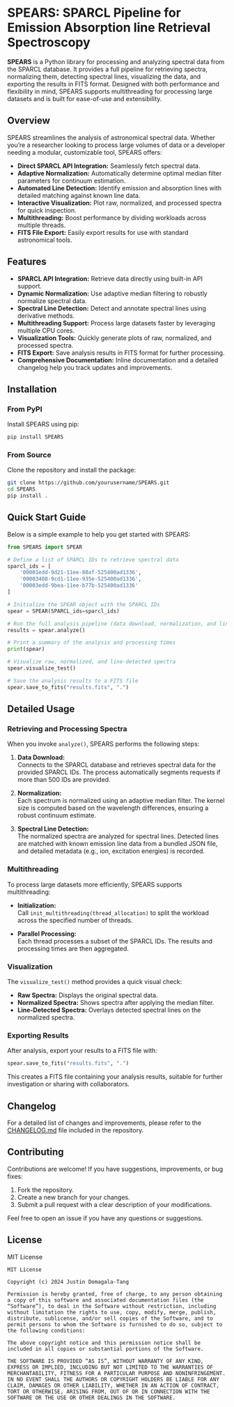 # SPEARS: SPARCL Pipeline for Emission Absorption line Retrieval Spectroscopy

**SPEARS** is a Python library for processing and analyzing spectral data from the SPARCL database. It provides a full pipeline for retrieving spectra, normalizing them, detecting spectral lines, visualizing the data, and exporting the results in FITS format. Designed with both performance and flexibility in mind, SPEARS supports multithreading for processing large datasets and is built for ease-of-use and extensibility.

## Overview

SPEARS streamlines the analysis of astronomical spectral data. Whether you’re a researcher looking to process large volumes of data or a developer needing a modular, customizable tool, SPEARS offers:

- **Direct SPARCL API Integration:** Seamlessly fetch spectral data.
- **Adaptive Normalization:** Automatically determine optimal median filter parameters for continuum estimation.
- **Automated Line Detection:** Identify emission and absorption lines with detailed matching against known line data.
- **Interactive Visualization:** Plot raw, normalized, and processed spectra for quick inspection.
- **Multithreading:** Boost performance by dividing workloads across multiple threads.
- **FITS File Export:** Easily export results for use with standard astronomical tools.

## Features

- **SPARCL API Integration:** Retrieve data directly using built-in API support.
- **Dynamic Normalization:** Use adaptive median filtering to robustly normalize spectral data.
- **Spectral Line Detection:** Detect and annotate spectral lines using derivative methods.
- **Multithreading Support:** Process large datasets faster by leveraging multiple CPU cores.
- **Visualization Tools:** Quickly generate plots of raw, normalized, and processed spectra.
- **FITS Export:** Save analysis results in FITS format for further processing.
- **Comprehensive Documentation:** Inline documentation and a detailed changelog help you track updates and improvements.

## Installation

### From PyPI

Install SPEARS using pip:

```bash
pip install SPEARS
```

### From Source

Clone the repository and install the package:

```bash
git clone https://github.com/yourusername/SPEARS.git
cd SPEARS
pip install .
```

## Quick Start Guide

Below is a simple example to help you get started with SPEARS:

```python
from SPEARS import SPEAR

# Define a list of SPARCL IDs to retrieve spectral data
sparcl_ids = [
    '00001edd-9d21-11ee-80af-525400ad1336',
    '00003408-9cd1-11ee-935e-525400ad1336',
    '00003edd-9bea-11ee-b77b-525400ad1336'
]

# Initialize the SPEAR object with the SPARCL IDs
spear = SPEAR(SPARCL_ids=sparcl_ids)

# Run the full analysis pipeline (data download, normalization, and line detection)
results = spear.analyze()

# Print a summary of the analysis and processing times
print(spear)

# Visualize raw, normalized, and line-detected spectra
spear.visualize_test()

# Save the analysis results to a FITS file
spear.save_to_fits("results.fits", ".")
```

## Detailed Usage

### Retrieving and Processing Spectra

When you invoke `analyze()`, SPEARS performs the following steps:

1. **Data Download:**  
   Connects to the SPARCL database and retrieves spectral data for the provided SPARCL IDs. The process automatically segments requests if more than 500 IDs are provided.

2. **Normalization:**  
   Each spectrum is normalized using an adaptive median filter. The kernel size is computed based on the wavelength differences, ensuring a robust continuum estimate.

3. **Spectral Line Detection:**  
   The normalized spectra are analyzed for spectral lines. Detected lines are matched with known emission line data from a bundled JSON file, and detailed metadata (e.g., ion, excitation energies) is recorded.

### Multithreading

To process large datasets more efficiently, SPEARS supports multithreading:

- **Initialization:**  
  Call `init_multithreading(thread_allocation)` to split the workload across the specified number of threads.
  
- **Parallel Processing:**  
  Each thread processes a subset of the SPARCL IDs. The results and processing times are then aggregated.

### Visualization

The `visualize_test()` method provides a quick visual check:

- **Raw Spectra:** Displays the original spectral data.
- **Normalized Spectra:** Shows spectra after applying the median filter.
- **Line-Detected Spectra:** Overlays detected spectral lines on the normalized spectra.

### Exporting Results

After analysis, export your results to a FITS file with:

```python
spear.save_to_fits("results.fits", ".")
```

This creates a FITS file containing your analysis results, suitable for further investigation or sharing with collaborators.

## Changelog

For a detailed list of changes and improvements, please refer to the [CHANGELOG.md](CHANGELOG.md) file included in the repository.

## Contributing

Contributions are welcome! If you have suggestions, improvements, or bug fixes:

1. Fork the repository.
2. Create a new branch for your changes.
3. Submit a pull request with a clear description of your modifications.

Feel free to open an issue if you have any questions or suggestions.

## License

MIT License

```
MIT License

Copyright (c) 2024 Justin Domagala-Tang

Permission is hereby granted, free of charge, to any person obtaining a copy of this software and associated documentation files (the “Software”), to deal in the Software without restriction, including without limitation the rights to use, copy, modify, merge, publish, distribute, sublicense, and/or sell copies of the Software, and to permit persons to whom the Software is furnished to do so, subject to the following conditions:

The above copyright notice and this permission notice shall be included in all copies or substantial portions of the Software.

THE SOFTWARE IS PROVIDED “AS IS”, WITHOUT WARRANTY OF ANY KIND, EXPRESS OR IMPLIED, INCLUDING BUT NOT LIMITED TO THE WARRANTIES OF MERCHANTABILITY, FITNESS FOR A PARTICULAR PURPOSE AND NONINFRINGEMENT. IN NO EVENT SHALL THE AUTHORS OR COPYRIGHT HOLDERS BE LIABLE FOR ANY CLAIM, DAMAGES OR OTHER LIABILITY, WHETHER IN AN ACTION OF CONTRACT, TORT OR OTHERWISE, ARISING FROM, OUT OF OR IN CONNECTION WITH THE SOFTWARE OR THE USE OR OTHER DEALINGS IN THE SOFTWARE.
```
